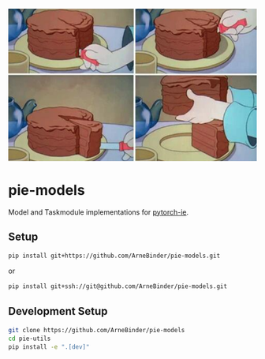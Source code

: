 ![Cake It](cake.png)

# pie-models

Model and Taskmodule implementations for [pytorch-ie](https://github.com/ChristophAlt/pytorch-ie).

## Setup

```bash
pip install git+https://github.com/ArneBinder/pie-models.git
```

or

```bash
pip install git+ssh://git@github.com/ArneBinder/pie-models.git
```

## Development Setup

```bash
git clone https://github.com/ArneBinder/pie-models
cd pie-utils
pip install -e ".[dev]"
```

